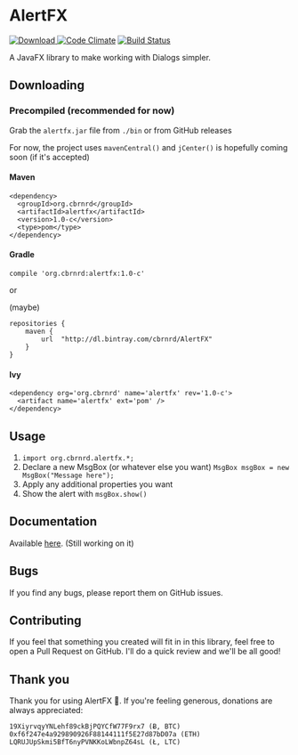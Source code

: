 # AlertFX

[ ![Download](https://api.bintray.com/packages/cbrnrd/AlertFX/AlertFX/images/download.svg) ](https://bintray.com/cbrnrd/AlertFX/AlertFX/_latestVersion)
[![Code Climate](https://codeclimate.com/github/cbrnrd/AlertFX/badges/gpa.svg)](https://codeclimate.com/github/cbrnrd/AlertFX)
[![Build Status](https://travis-ci.org/cbrnrd/AlertFX.svg?branch=master)](https://travis-ci.org/cbrnrd/AlertFX)

A JavaFX library to make working with Dialogs simpler.

## Downloading

### Precompiled (recommended for now)
Grab the `alertfx.jar` file from `./bin` or from GitHub releases

For now, the project uses `mavenCentral()` and `jCenter()` is hopefully coming soon (if it's accepted)

#### Maven

```
<dependency>
  <groupId>org.cbrnrd</groupId>
  <artifactId>alertfx</artifactId>
  <version>1.0-c</version>
  <type>pom</type>
</dependency>
```

#### Gradle

`compile 'org.cbrnrd:alertfx:1.0-c'`

or 

(maybe)
```
repositories {
    maven {
        url  "http://dl.bintray.com/cbrnrd/AlertFX" 
    }
}
```

#### Ivy

```
<dependency org='org.cbrnrd' name='alertfx' rev='1.0-c'>
  <artifact name='alertfx' ext='pom' />
</dependency>
```

## Usage

1. `import org.cbrnrd.alertfx.*;`
2. Declare a new MsgBox (or whatever else you want) `MsgBox msgBox = new MsgBox("Message here");`
3. Apply any additional properties you want
4. Show the alert with `msgBox.show()`

## Documentation

Available [here](http://cbrnrd.github.io/AlertFX). (Still working on it)

## Bugs

If you find any bugs, please report them on GitHub issues.

## Contributing

If you feel that something you created will fit in in this library,
feel free to open a Pull Request on GitHub. I'll do a quick review
and we'll be all good!

## Thank you

Thank you for using AlertFX 👏.
If you're feeling generous, donations are always appreciated:

```
19XiyrvqyYNLehf89ckBjPQYCfW77F9rx7 (Ƀ, BTC)
0xf6f247e4a929890926F88144111f5E27d87bD07a (ETH)
LQRUJUpSkmi5BfT6nyPVNKKoLWbnpZ64sL (Ł, LTC)
```

